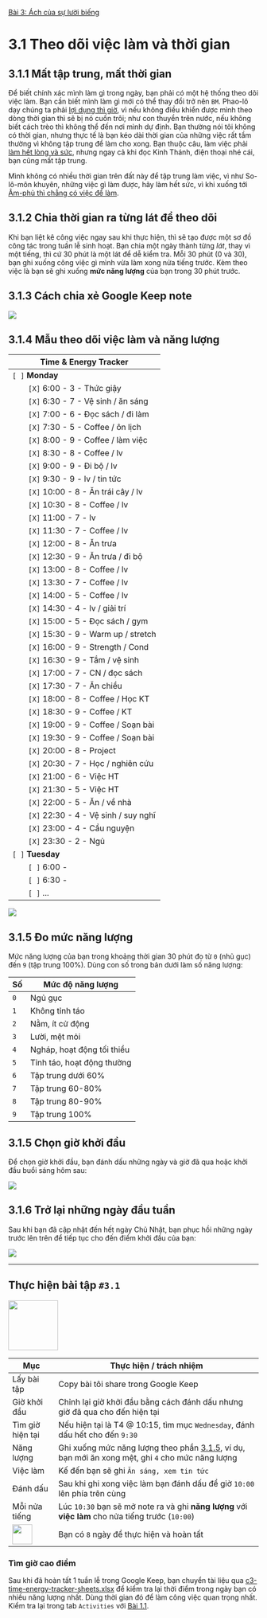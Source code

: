 [Bài 3: Ách của sự lười biếng](README.md)

# 3.1 Theo dõi việc làm và thời gian

## 3.1.1 Mất tập trung, mất thời gian

Để biết chính xác mình làm gì trong ngày, bạn phải có một hệ thống theo dõi việc làm.
Bạn cần biết mình làm gì mới có thể thay đổi trở nên `BM`.
Phao-lô dạy chúng ta phải [lợi dụng thì giờ][Ê-phê-sô 5:16], vì nếu không điều khiển được mình theo dòng thời gian thì sẽ bị nó cuốn trôi; như con thuyền trên nước, nếu không biết cách trèo thì không thể đến nơi mình dự định.
Bạn thường nói tôi không có thời gian, nhưng thực tế là bạn kéo dài thời gian của những việc rất tầm thường vì không tập trung để làm cho xong.
Bạn thuộc câu, làm việc phải [làm hết lòng và sức][Cô-lô-se 3:17], nhưng ngay cả khi đọc Kinh Thánh, điện thoại nhé cái, bạn cũng mất tập trung.

Mình không có nhiều thời gian trên đất này để tập trung làm việc, vì như So-lô-môn khuyên, những việc gì làm được, hãy làm hết sức, vì khi xuống tới [Âm-phủ thì chẳng có việc để làm][Truyền-đạo 9:10].

## 3.1.2 Chia thời gian ra từng lát để theo dõi

Khi bạn liệt kê công việc ngay sau khi thực hiện, thì sẽ tạo được một sơ đồ công tác trong tuần lễ sinh hoạt.
Bạn chia một ngày thành từng _lát_, thay vì một tiếng, thì cứ 30 phút là một lát để dễ kiểm tra.
Mỗi 30 phút (0 và 30), bạn ghi xuống công việc gì mình vừa làm xong nửa tiếng trước.
Kèm theo việc là bạn sẽ ghi xuống **mức năng lượng** của bạn trong 30 phút trước.

## 3.1.3 Cách chia xẻ Google Keep note

<img src="/chapter-3/c3-google-keep-copy-share.gif" />

## 3.1.4 Mẫu theo dõi việc làm và năng lượng

| Time & Energy Tracker                  |
| -------------------------------------- |
| `[ ]` **Monday**                       |
|   `[X]` 6:00 - 3 - Thức giậy           |
|   `[X]` 6:30 - 7 - Vệ sinh / ăn sáng   |
|   `[X]` 7:00 - 6 - Đọc sách / đi làm   |
|   `[X]` 7:30 - 5 - Coffee / ôn lịch    |
|   `[X]` 8:00 - 9 - Coffee / làm việc   |
|   `[X]` 8:30 - 8 - Coffee / lv         |
|   `[X]` 9:00 - 9 - Đi bộ / lv          |
|   `[X]` 9:30 - 9 - lv / tin tức        |
|   `[X]` 10:00 - 8 - Ăn trái cây / lv   |
|   `[X]` 10:30 - 8 - Coffee / lv        |
|   `[X]` 11:00 - 7 - lv                 |
|   `[X]` 11:30 - 7 - Coffee / lv        |
|   `[X]` 12:00 - 8 - Ăn trưa            |
|   `[X]` 12:30 - 9 - Ăn trưa / đi bộ    |
|   `[X]` 13:00 - 8 - Coffee / lv        |
|   `[X]` 13:30 - 7 - Coffee / lv        |
|   `[X]` 14:00 - 5 - Coffee / lv        |
|   `[X]` 14:30 - 4 - lv / giải trí      |
|   `[X]` 15:00 - 5 - Đọc sách / gym     |
|   `[X]` 15:30 - 9 - Warm up / stretch  |
|   `[X]` 16:00 - 9 - Strength / Cond    |
|   `[X]` 16:30 - 9 - Tắm / vệ sinh      |
|   `[X]` 17:00 - 7 - CN / đọc sách      |
|   `[X]` 17:30 - 7 - Ăn chiều           |
|   `[X]` 18:00 - 8 - Coffee / Học KT    |
|   `[X]` 18:30 - 9 - Coffee / KT        |
|   `[X]` 19:00 - 9 - Coffee / Soạn bài  |
|   `[X]` 19:30 - 9 - Coffee / Soạn bài  |
|   `[X]` 20:00 - 8 - Project            |
|   `[X]` 20:30 - 7 - Học / nghiên cứu   |
|   `[X]` 21:00 - 6 - Việc HT            |
|   `[X]` 21:30 - 5 - Việc HT            |
|   `[X]` 22:00 - 5 - Ăn / về nhà        |
|   `[X]` 22:30 - 4 - Vệ sinh / suy nghĩ |
|   `[X]` 23:00 - 4 - Cầu nguyện         |
|   `[X]` 23:30 - 2 - Ngủ                |
| `[ ]` **Tuesday**                      |
|   `[ ]` 6:00 -                         |
|   `[ ]` 6:30 -                         |
|   `[ ]` ...                            |

<img src="/chapter-3/c3-google-keep-tracker.gif"/>

## 3.1.5 Đo mức năng lượng

Mức năng lượng của bạn trong khoảng thời gian 30 phút đo từ `0` (nhủ gục) đến `9` (tập trung 100%).
Dùng con số trong bản dưới làm số năng lượng:

| Số  | Mức độ năng lượng          |
| --- | -------------------------- |
| `0` | Ngủ gục                    |
| `1` | Không tỉnh táo             |
| `2` | Nằm, ít cử động            |
| `3` | Lười, mệt mỏi              |
| `4` | Ngháp, hoạt động tối thiểu |
| `5` | Tỉnh táo, hoạt động thường |
| `6` | Tập trung dưới 60%         |
| `7` | Tập trung 60-80%           |
| `8` | Tập trung 80-90%           |
| `9` | Tập trung 100%             |

## 3.1.5 Chọn giờ khởi đầu

Để chọn giờ khởi đầu, bạn đánh dấu những ngày và giờ đã qua hoặc khởi đầu buổi sáng hôm sau:

<img src="/chapter-3/c3-google-keep-timelog-tutorial.gif"/>

## 3.1.6 Trở lại những ngày đầu tuần

Sau khi bạn đã cập nhật đến hết ngày Chủ Nhật, bạn phục hồi những ngày trước lên trên để tiếp tục cho đến điểm khởi đầu của bạn:

<img src="/chapter-3/c3-google-keep-restore.gif"/>

---

## Thực hiện bài tập `#3.1`

<img src="../../icons/flying-bottle.svg" width="100">

| Mục | Thực hiện / trách nhiệm |
| --- | --- |
| Lấy bài tập | Copy bài tôi share trong Google Keep |
| Giờ khởi đầu | Chỉnh lại giờ khởi đầu bằng cách đánh dấu nhưng giờ đã qua cho đến hiện tại |
| Tìm giờ hiện tại | Nếu hiện tại là T4 @ 10:15, tìm mục `Wednesday`, đánh dấu hết cho đến `9:30` |
| Năng lượng | Ghi xuống mức năng lượng theo phần [3.1.5](section-1.md#315-Đo-mức-năng-lượng), ví dụ, bạn mới ăn xong mệt, ghi `4` cho mức năng lượng |
| Việc làm | Kế đến bạn sẽ ghi `Ăn sáng, xem tin tức` |
| Đánh dấu | Sau khi ghi xong việc làm bạn đánh dấu để giờ `10:00` lên phía trên cùng |
| Mỗi nửa tiếng | Lúc `10:30` bạn sẽ mở note ra và ghi **năng lượng** với **việc làm** cho nửa tiếng trước (`10:00`) |
| <img src="../../icons/icon-time.svg" width="40"/> | Bạn có `8` ngày để thực hiện và hoàn tất |

### Tìm giờ cao điểm

Sau khi đã hoàn tất 1 tuần lễ trong Google Keep, bạn chuyển tài liệu qua [c3-time-energy-tracker-sheets.xlsx] để kiểm tra lại thời điểm trong ngày bạn có nhiều năng lượng nhất.
Dùng thời gian đó để làm công việc quan trọng nhất.
Kiểm tra lại trong tab `Activities` với [Bài 1.1][Lesson 1.1].

[Ê-phê-sô 5:16]: https://twosparro.ws/bible/cadman.eph.5.16
[Cô-lô-se 3:17]: https://twosparro.ws/bible/cadman.col.3.17
[Truyền-đạo 9:10]: https://twosparro.ws/bible/cadman.ec.9.10
[c3-time-energy-tracker-sheets.xlsx]: ../../../../raw/master/chapter-3/vn/c3-time-energy-tracker-sheets.xlsx
[Lesson 1.1]: /chapter-1/vn/section-1.md

